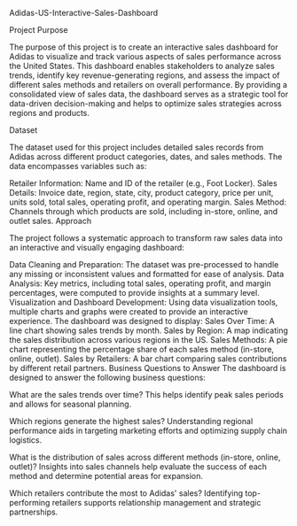 Adidas-US-Interactive-Sales-Dashboard

Project Purpose

The purpose of this project is to create an interactive sales dashboard for Adidas to visualize and track various aspects of sales performance across the United States. This dashboard enables stakeholders to analyze sales trends, identify key revenue-generating regions, and assess the impact of different sales methods and retailers on overall performance. By providing a consolidated view of sales data, the dashboard serves as a strategic tool for data-driven decision-making and helps to optimize sales strategies across regions and products.

Dataset

The dataset used for this project includes detailed sales records from Adidas across different product categories, dates, and sales methods. The data encompasses variables such as:

Retailer Information: Name and ID of the retailer (e.g., Foot Locker).
Sales Details: Invoice date, region, state, city, product category, price per unit, units sold, total sales, operating profit, and operating margin.
Sales Method: Channels through which products are sold, including in-store, online, and outlet sales.
Approach

The project follows a systematic approach to transform raw sales data into an interactive and visually engaging dashboard:

Data Cleaning and Preparation: The dataset was pre-processed to handle any missing or inconsistent values and formatted for ease of analysis.
Data Analysis: Key metrics, including total sales, operating profit, and margin percentages, were computed to provide insights at a summary level.
Visualization and Dashboard Development: Using data visualization tools, multiple charts and graphs were created to provide an interactive experience. The dashboard was designed to display:
Sales Over Time: A line chart showing sales trends by month.
Sales by Region: A map indicating the sales distribution across various regions in the US.
Sales Methods: A pie chart representing the percentage share of each sales method (in-store, online, outlet).
Sales by Retailers: A bar chart comparing sales contributions by different retail partners.
Business Questions to Answer
The dashboard is designed to answer the following business questions:

What are the sales trends over time?
This helps identify peak sales periods and allows for seasonal planning.

Which regions generate the highest sales?
Understanding regional performance aids in targeting marketing efforts and optimizing supply chain logistics.

What is the distribution of sales across different methods (in-store, online, outlet)?
Insights into sales channels help evaluate the success of each method and determine potential areas for expansion.

Which retailers contribute the most to Adidas' sales?
Identifying top-performing retailers supports relationship management and strategic partnerships.
